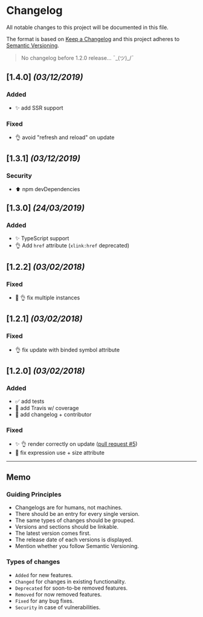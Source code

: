 # Changelog

All notable changes to this project will be documented in this file.

The format is based on [Keep a Changelog](http://keepachangelog.com/en/1.0.0/)
and this project adheres to [Semantic Versioning](http://semver.org/spec/v2.0.0.html).

> No changelog before 1.2.0 release… ¯\_(ツ)_/¯

## [1.4.0] _(03/12/2019)_

### Added

- :sparkles: add SSR support

### Fixed

- :ok_hand: avoid <use> "refresh and reload" on update

## [1.3.1] _(03/12/2019)_

### Security

- :arrow_up: npm devDependencies

## [1.3.0] _(24/03/2019)_

### Added

- :sparkles: TypeScript support
- :ok_hand: Add `href` attribute (`xlink:href` deprecated)

## [1.2.2] _(03/02/2018)_

### Fixed

- :bug: :ok_hand: fix multiple instances

## [1.2.1] _(03/02/2018)_

### Fixed

- :ok_hand: fix update with binded symbol attribute

## [1.2.0] _(03/02/2018)_

### Added

- :white_check_mark: add tests
- :construction_worker: add Travis w/ coverage
- :memo: add changelog + contributor

### Fixed

- :sparkles: :ok_hand: render correctly on update ([pull request #5](https://github.com/thierrymichel/vue-svg-sprite/pull/5))
- :bug: fix expression use + size attribute

---

## Memo

### Guiding Principles

- Changelogs are for humans, not machines.
- There should be an entry for every single version.
- The same types of changes should be grouped.
- Versions and sections should be linkable.
- The latest version comes first.
- The release date of each versions is displayed.
- Mention whether you follow Semantic Versioning.

### Types of changes

- `Added` for new features.
- `Changed` for changes in existing functionality.
- `Deprecated` for soon-to-be removed features.
- `Removed` for now removed features.
- `Fixed` for any bug fixes.
- `Security` in case of vulnerabilities.
